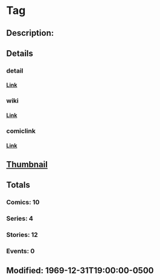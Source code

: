 # Tag
## Description: 
## Details
### detail
#### [Link](http://marvel.com/characters/2285/tag?utm_campaign=apiRef&utm_source=225578a89fc76f3d20fbffda5d17a88d)
### wiki
#### [Link](http://marvel.com/universe/Tag?utm_campaign=apiRef&utm_source=225578a89fc76f3d20fbffda5d17a88d)
### comiclink
#### [Link](http://marvel.com/comics/characters/1011042/tag?utm_campaign=apiRef&utm_source=225578a89fc76f3d20fbffda5d17a88d)
## [Thumbnail](http://i.annihil.us/u/prod/marvel/i/mg/b/40/image_not_available.jpg)
## Totals
### Comics: 10
### Series: 4
### Stories: 12
### Events: 0
## Modified: 1969-12-31T19:00:00-0500
